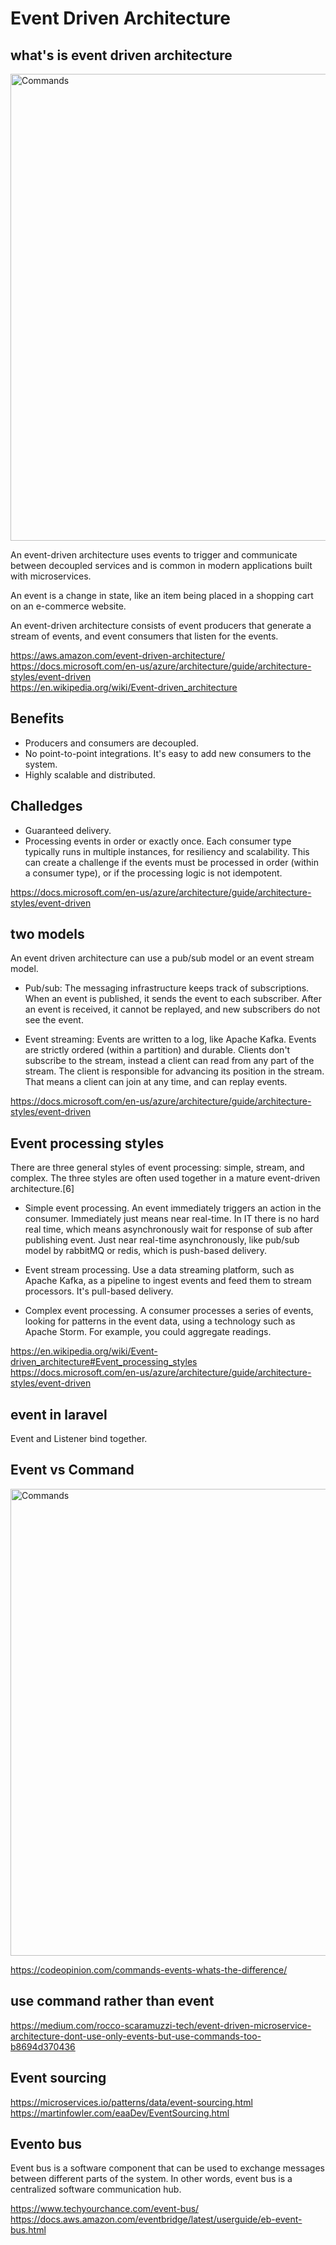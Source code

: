 # Event Driven Architecture

## what's is event driven architecture

<img width="747" alt="Commands" src="https://docs.microsoft.com/en-us/azure/architecture/guide/architecture-styles/images/event-driven.svg">

An event-driven architecture uses events to trigger and communicate between decoupled services and is common in modern applications built with microservices. 

An event is a change in state, like an item being placed in a shopping cart on an e-commerce website. 

An event-driven architecture consists of event producers that generate a stream of events, and event consumers that listen for the events.



https://aws.amazon.com/event-driven-architecture/  
https://docs.microsoft.com/en-us/azure/architecture/guide/architecture-styles/event-driven  
https://en.wikipedia.org/wiki/Event-driven_architecture  

## Benefits

- Producers and consumers are decoupled.
- No point-to-point integrations. It's easy to add new consumers to the system.
- Highly scalable and distributed.

## Challedges

- Guaranteed delivery. 
- Processing events in order or exactly once. Each consumer type typically runs in multiple instances, for resiliency and scalability. This can create a challenge if the events must be processed in order (within a consumer type), or if the processing logic is not idempotent.

https://docs.microsoft.com/en-us/azure/architecture/guide/architecture-styles/event-driven  

## two models

An event driven architecture can use a pub/sub model or an event stream model.

- Pub/sub: The messaging infrastructure keeps track of subscriptions. When an event is published, it sends the event to each subscriber. After an event is received, it cannot be replayed, and new subscribers do not see the event.

- Event streaming: Events are written to a log, like Apache Kafka. Events are strictly ordered (within a partition) and durable. Clients don't subscribe to the stream, instead a client can read from any part of the stream. The client is responsible for advancing its position in the stream. That means a client can join at any time, and can replay events.

https://docs.microsoft.com/en-us/azure/architecture/guide/architecture-styles/event-driven  

## Event processing styles

There are three general styles of event processing: simple, stream, and complex. The three styles are often used together in a mature event-driven architecture.[6]

- Simple event processing. An event immediately triggers an action in the consumer. Immediately just means near real-time. In IT there is no hard real time, which means asynchronously wait for response of sub after publishing event. Just near real-time asynchronously, like pub/sub model by rabbitMQ or redis, which is push-based delivery.

- Event stream processing. Use a data streaming platform, such as Apache Kafka, as a pipeline to ingest events and feed them to stream processors. It's pull-based delivery.

- Complex event processing. A consumer processes a series of events, looking for patterns in the event data, using a technology such as Apache Storm. For example, you could aggregate readings.

https://en.wikipedia.org/wiki/Event-driven_architecture#Event_processing_styles  
https://docs.microsoft.com/en-us/azure/architecture/guide/architecture-styles/event-driven  

## event in laravel

Event and Listener bind together.

## Event vs Command

<img width="747" alt="Commands" src="https://user-images.githubusercontent.com/1209204/179933570-d8996a3b-8408-4807-9b44-3ac3e763dfcf.png">

https://codeopinion.com/commands-events-whats-the-difference/

## use command rather than event

https://medium.com/rocco-scaramuzzi-tech/event-driven-microservice-architecture-dont-use-only-events-but-use-commands-too-b8694d370436  

## Event sourcing

https://microservices.io/patterns/data/event-sourcing.html  
https://martinfowler.com/eaaDev/EventSourcing.html  

## Evento bus

Event bus is a software component that can be used to exchange messages between different parts of the system. In other words, event bus is a centralized software communication hub.

https://www.techyourchance.com/event-bus/  
https://docs.aws.amazon.com/eventbridge/latest/userguide/eb-event-bus.html  

